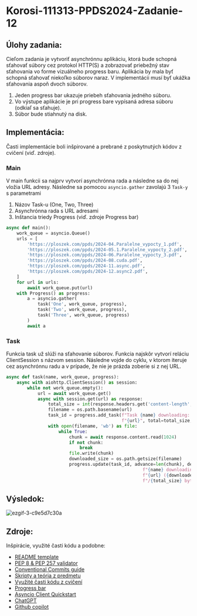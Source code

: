 # Korosi-111313-PPDS2024-Zadanie-12
## Úlohy zadania:
Cieľom zadania je vytvoriť asynchrónnu aplikáciu, ktorá bude schopná sťahovať súbory cez
protokol HTTP(S) a zobrazovať priebežný stav sťahovania vo forme vizuálneho progress baru.
Aplikácia by mala byť schopná sťahovať niekoľko súborov naraz. V implementácii musí byť
ukážka sťahovania aspoň dvoch súborov.
1) Jeden progress bar ukazuje priebeh sťahovania jedného súboru.
2) Vo výstupe aplikácie je pri progress bare vypísaná adresa súboru (odkiaľ sa sťahuje).
3) Súbor bude stiahnutý na disk.

## Implementácia:
Časti implementácie boli inšpirované a prebrané z poskytnutých kódov z cvičení (viď. zdroje).

### Main
V main funkcii sa najprv vytvorí asynchrónna rada a následne sa do nej vložia URL adresy.
Následne sa pomocou `asyncio.gather` zavolajú 3 `Task-y` s parametrami
1) Názov Task-u (One, Two, Three)
2) Asynchrónna rada s URL adresami
3) Inštancia triedy Progress (viď. zdroje Progress bar)
```py
async def main():
    work_queue = asyncio.Queue()
    urls = [
        'https://ploszek.com/ppds/2024-04.Paralelne_vypocty_1.pdf',
        'https://ploszek.com/ppds/2024-05.1.Paralelne_vypocty_2.pdf',
        'https://ploszek.com/ppds/2024-06.Paralelne_vypocty_3.pdf',
        'https://ploszek.com/ppds/2024-08.cuda.pdf',
        'https://ploszek.com/ppds/2024-11.async.pdf',
        'https://ploszek.com/ppds/2024-12.async2.pdf',
    ]
    for url in urls:
        await work_queue.put(url)
    with Progress() as progress:
        a = asyncio.gather(
            task('One', work_queue, progress),
            task('Two', work_queue, progress),
            task('Three', work_queue, progress)
        )
        await a
```

### Task
Funkcia task už slúži na sťahovanie súborov.
Funkcia najskôr vytvorí reláciu ClientSession s názvom session. Následne vojde do cyklu, v ktorom iteruje cez asynchrónnu radu a v prípade, že nie je prázda zoberie si z nej URL.
```py
async def task(name, work_queue, progress):
    async with aiohttp.ClientSession() as session:
        while not work_queue.empty():
            url = await work_queue.get()
            async with session.get(url) as response:
                total_size = int(response.headers.get('content-length', 0))
                filename = os.path.basename(url)
                task_id = progress.add_task(f"Task {name} downloading: "
                                            f"{url}", total=total_size, )
                with open(filename, 'wb') as file:
                    while True:
                        chunk = await response.content.read(1024)
                        if not chunk:
                            break
                        file.write(chunk)
                        downloaded_size = os.path.getsize(filename)
                        progress.update(task_id, advance=len(chunk), description=f"Task "
                                                    f"{name} downloading: "
                                                    f"{url} ({downloaded_size}"
                                                    f"/{total_size} bytes)")

```

## Výsledok:
![ezgif-3-c9e5d7c30a](https://github.com/RichardKorosi/Korosi-111313-PPDS2024/assets/99643046/e0068409-e8b6-44cb-921c-850aa2eddbc8)


## Zdroje:
Inšpirácie, využité časti kódu a podobne:
* [README template](https://github.com/matiassingers/awesome-readme)
* [PEP 8 & PEP 257 validator](https://www.codewof.co.nz/style/python3/)
* [Conventional Commits guide](https://www.conventionalcommits.org/en/v1.0.0/)
* [Skripty a teória z predmetu](https://elearn.elf.stuba.sk/moodle/course/view.php?id=699)
* [Využité časti kódu z cvičení](https://shorturl.at/PxxIS)
* [Progress bar](https://shorturl.at/4a9AD)
* [Asyncio Client Quickstart](https://docs.aiohttp.org/en/stable/client_quickstart.html)
* [ChatGPT](https://chatgpt.com)
* [Github copilot](https://github.com/features/copilot)
